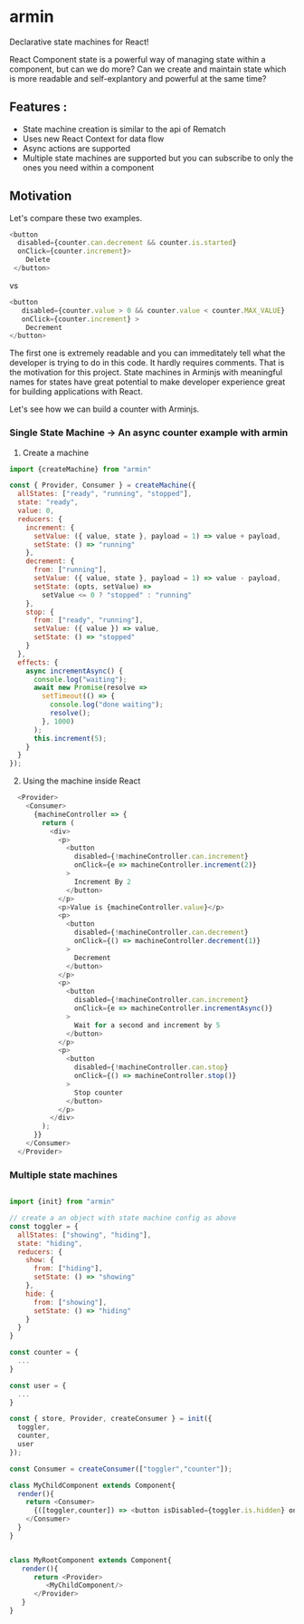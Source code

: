 # armin

Declarative state machines for React!

React Component state is a powerful way of managing state within a component, but can we do more? Can we create and maintain state which is more readable and self-explantory and powerful at the same time? 


## Features : 

  - State machine creation is similar to the api of Rematch
  - Uses new React Context for data flow
  - Async actions are supported
  - Multiple state machines are supported but you can subscribe to only the ones you need
    within a component
 

## Motivation

Let's compare these two examples.

```javascript
<button 
  disabled={counter.can.decrement && counter.is.started} 
  onClick={counter.increment}> 
    Delete 
 </button>
```

vs 

```javascript
<button 
   disabled={counter.value > 0 && counter.value < counter.MAX_VALUE} 
   onClick={counter.increment} > 
    Decrement 
</button>
```

The first one is extremely readable and you can immeditately tell what the developer is trying to do in this code. It hardly requires comments. That is the motivation for this project. 
State machines in Arminjs with meaningful names for states have great potential to make developer experience great for building applications with React.

Let's see how we can build a counter with Arminjs.

### Single State Machine -> An async counter example with armin

1. Create a machine

```javascript
import {createMachine} from "armin"

const { Provider, Consumer } = createMachine({
  allStates: ["ready", "running", "stopped"],
  state: "ready",
  value: 0,
  reducers: {
    increment: {
      setValue: ({ value, state }, payload = 1) => value + payload,
      setState: () => "running"
    },
    decrement: {
      from: ["running"],
      setValue: ({ value, state }, payload = 1) => value - payload,
      setState: (opts, setValue) =>
        setValue <= 0 ? "stopped" : "running"
    },
    stop: {
      from: ["ready", "running"],
      setValue: ({ value }) => value,
      setState: () => "stopped"
    }
  },
  effects: {
    async incrementAsync() {
      console.log("waiting");
      await new Promise(resolve =>
        setTimeout(() => {
          console.log("done waiting");
          resolve();
        }, 1000)
      );
      this.increment(5);
    }
  }
});

```

2. Using the machine inside React 

```javascript
  <Provider>
    <Consumer>
      {machineController => {
        return (
          <div>
            <p>
              <button
                disabled={!machineController.can.increment}
                onClick={e => machineController.increment(2)}
              >
                Increment By 2
              </button>
            </p>
            <p>Value is {machineController.value}</p>
            <p>
              <button
                disabled={!machineController.can.decrement}
                onClick={() => machineController.decrement(1)}
              >
                Decrement
              </button>
            </p>
            <p>
              <button
                disabled={!machineController.can.increment}
                onClick={e => machineController.incrementAsync()}
              >
                Wait for a second and increment by 5
              </button>
            </p>
            <p>
              <button
                disabled={!machineController.can.stop}
                onClick={() => machineController.stop()}
              >
                Stop counter
              </button>
            </p>
          </div>
        );
      }}
    </Consumer>
  </Provider>

```


### Multiple state machines

```javascript

import {init} from "armin"

// create a an object with state machine config as above
const toggler = {
  allStates: ["showing", "hiding"],
  state: "hiding",
  reducers: {
    show: {
      from: ["hiding"],
      setState: () => "showing"
    },
    hide: {
      from: ["showing"],
      setState: () => "hiding"
    }
  }
}

const counter = {
  ...
}

const user = {
  ...
}

const { store, Provider, createConsumer } = init({
  toggler,
  counter,
  user
});

const Consumer = createConsumer(["toggler","counter"]);

class MyChildComponent extends Component{
  render(){
    return <Consumer>
      {([toggler,counter]) => <button isDisabled={toggler.is.hidden} onClick={counter.increment}>{counter.value}</button>}
    </Consumer>
  }
}


class MyRootComponent extends Component{
   render(){
      return <Provider>
         <MyChildComponent/>
      </Provider>
   }
}


```



